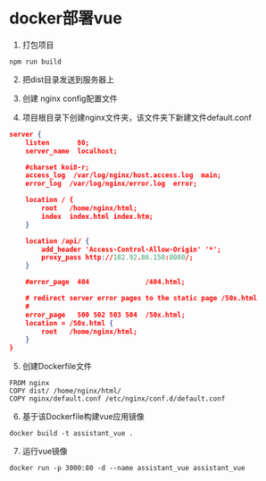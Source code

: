 # docker部署vue

1. 打包项目
```shell
npm run build
```

2. 把dist目录发送到服务器上

3. 创建 nginx config配置文件

4. 项目根目录下创建nginx文件夹，该文件夹下新建文件default.conf

```json
server {
    listen       80;
    server_name  localhost;

    #charset koi8-r;
    access_log  /var/log/nginx/host.access.log  main;
    error_log  /var/log/nginx/error.log  error;

    location / {
        root   /home/nginx/html;
        index  index.html index.htm;
    }

    location /api/ {
        add_header 'Access-Control-Allow-Origin' '*';
        proxy_pass http://182.92.86.150:8080/;
    }

    #error_page  404              /404.html;

    # redirect server error pages to the static page /50x.html
    #
    error_page   500 502 503 504  /50x.html;
    location = /50x.html {
        root   /home/nginx/html;
    }
}
```

5. 创建Dockerfile文件

```
FROM nginx
COPY dist/ /home/nginx/html/
COPY nginx/default.conf /etc/nginx/conf.d/default.conf
```

6. 基于该Dockerfile构建vue应用镜像
```shell
docker build -t assistant_vue .
```

7. 运行vue镜像
```shell
docker run -p 3000:80 -d --name assistant_vue assistant_vue
```